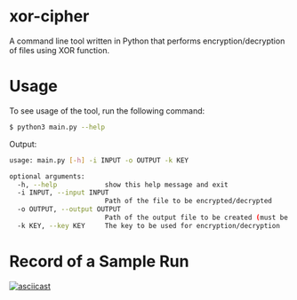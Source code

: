 # xor-cipher
A command line tool written in Python that performs encryption/decryption of files using XOR function.

# Usage
To see usage of the tool, run the following command:
```bash
$ python3 main.py --help
```
Output:
```bash
usage: main.py [-h] -i INPUT -o OUTPUT -k KEY

optional arguments:
  -h, --help            show this help message and exit
  -i INPUT, --input INPUT
                        Path of the file to be encrypted/decrypted
  -o OUTPUT, --output OUTPUT
                        Path of the output file to be created (must be non-existent)
  -k KEY, --key KEY     The key to be used for encryption/decryption
```

# Record of a Sample Run
[![asciicast](https://asciinema.org/a/3694liGEtM878aJyUIhD9cDHU.svg)](https://asciinema.org/a/3694liGEtM878aJyUIhD9cDHU)